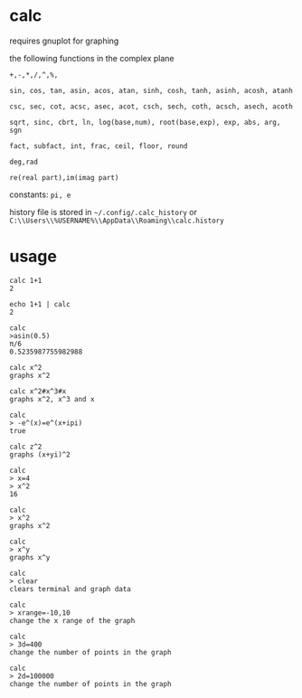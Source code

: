 # calc
requires gnuplot for graphing

the following functions in the complex plane

``+,-,*,/,^,%,``

``sin, cos, tan, asin, acos, atan, sinh, cosh, tanh, asinh, acosh, atanh``

``csc, sec, cot, acsc, asec, acot, csch, sech, coth, acsch, asech, acoth``

``sqrt, sinc, cbrt, ln, log(base,num), root(base,exp), exp, abs, arg, sgn``

``fact, subfact, int, frac, ceil, floor, round`` 

``deg,rad``

``re(real part),im(imag part)``

constants: ``pi, e``

history file is stored in ``~/.config/.calc_history`` or ``C:\\Users\\%USERNAME%\\AppData\\Roaming\\calc.history``

# usage
```
calc 1+1
2
```
```
echo 1+1 | calc
2
```
```
calc
>asin(0.5)
π/6
0.5235987755982988
```
```
calc x^2
graphs x^2
```
```
calc x^2#x^3#x
graphs x^2, x^3 and x
```
```
calc
> -e^(x)=e^(x+ipi)
true
```
```
calc z^2
graphs (x+yi)^2
```
```
calc
> x=4
> x^2
16
```
```
calc
> x^2
graphs x^2
```
```
calc
> x^y
graphs x^y
```
```
calc
> clear
clears terminal and graph data
```
```
calc
> xrange=-10,10
change the x range of the graph
```
```
calc
> 3d=400
change the number of points in the graph
```
```
calc
> 2d=100000
change the number of points in the graph
```
